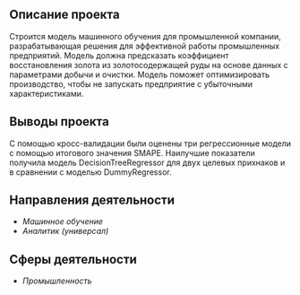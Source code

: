 ## Описание проекта

Строится модель машинного обучения для промышленной компании, разрабатывающая решения для эффективной работы промышленных предприятий. Модель должна предсказать коэффициент восстановления золота из золотосодержащей руды на основе данных с параметрами добычи и очистки. Модель поможет оптимизировать производство, чтобы не запускать предприятие с убыточными характеристиками.

## Выводы проекта

C помощью кросс-валидации были оценены три регрессионные модели с помощью итогового значения SMAPE. Наилучшие показатели получила модель DecisionTreeRegressor для двух целевых прихнаков и в сравнении с моделью DummyRegressor.

## Направления деятельности

- *Машинное обучение*
- *Аналитик (универсал)*

## Сферы деятельности

- *Промышленность*
